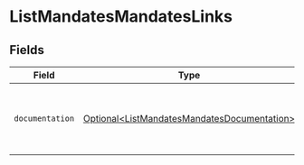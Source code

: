 # ListMandatesMandatesLinks


## Fields

| Field                                                                                                    | Type                                                                                                     | Required                                                                                                 | Description                                                                                              |
| -------------------------------------------------------------------------------------------------------- | -------------------------------------------------------------------------------------------------------- | -------------------------------------------------------------------------------------------------------- | -------------------------------------------------------------------------------------------------------- |
| `documentation`                                                                                          | [Optional\<ListMandatesMandatesDocumentation>](../../models/errors/ListMandatesMandatesDocumentation.md) | :heavy_minus_sign:                                                                                       | The URL to the generic Mollie API error handling guide.                                                  |